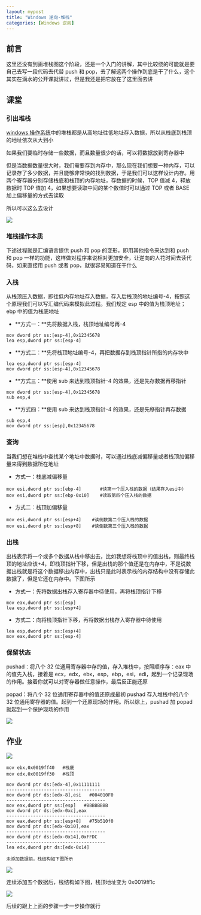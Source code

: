 ```yaml
---
layout: mypost
title: "Windows 逆向-堆栈"
categories: [Windows 逆向]
---
```


## 前言

这里还没有到画堆栈图这个阶段，还是一个入门的讲解，其中比较绕的可能就是要自己去写一段代码去代替 push 和 pop，去了解这两个操作到底是干了什么，这个其实在滴水的公开课就讲过，但是我还是把它放在了这里面去讲

## 课堂

### 引出堆栈

[windows 操作系统](https://so.csdn.net/so/search?q=windows%E6%93%8D%E4%BD%9C%E7%B3%BB%E7%BB%9F&spm=1001.2101.3001.7020)中的堆栈都是从高地址往低地址存入数据，所以从栈底到栈顶的地址依次从大到小

如果我们要临时存储一些数据，而且数量很少的话，可以将数据放到寄存器中

但是当数据数量很大时，我们需要存到内存中，那么现在我们想要一种内存，可以记录存了多少数据，并且能够非常快的找到数据，于是我们可以这样设计内存。用两个寄存器分别存储栈底和栈顶的内存地址，存数据的时候，TOP 值减 4，释放数据时 TOP 值加 4，如果想要读取中间的某个数值时可以通过 TOP 或者 BASE 加上偏移量的方式去读取

所以可以这么去设计

![](image-15-1024x437.png)

### 堆栈操作本质

下述过程就是汇编语言提供 push 和 pop 的变形，即用其他指令来达到和 push 和 pop 一样的功能，这样做对程序来说相对更加安全，让逆向的人花时间去读代码，如果直接用 push 或者 pop，就很容易知道在干什么

### 入栈

从栈顶压入数据，即往低内存地址存入数据，存入后栈顶的地址编号-4，按照这个原理我们可以写汇编代码来模拟此过程。我们规定 esp 中的值为栈顶地址；ebp 中的值为栈底地址

- **方式一：**先将数据入栈，栈顶地址编号再-4

```
mov dword ptr ss:[esp-4],0x12345678
lea esp,dword ptr ss:[esp-4]
```

- **方式二：**先将栈顶地址编号-4，再把数据存到栈顶指针所指的内存块中

```
lea esp,dword ptr ss:[esp-4]
mov dword ptr ss:[esp-4],0x12345678
```

- **方式三：**使用 sub 来达到栈顶指针-4 的效果，还是先存数据再移指针

```
mov dword ptr ss:[esp-4],0x12345678
sub esp,4
```

- **方式四：**使用 sub 来达到栈顶指针-4 的效果，还是先移指针再存数据

```
sub esp,4
mov dword ptr ss:[esp],0x12345678
```

### 查询

当我们想在堆栈中查找某个地址中数据时，可以通过栈底减偏移量或者栈顶加偏移量来得到数据所在地址

- 方式一：栈底减偏移量

```
mov esi,dword ptr ss:[ebp-4]       #读第一个压入栈的数据（结果存入esi中）
mov esi,dword ptr ss:[ebp-0x10]    #读取第四个压入栈的数据
```

- 方式二：栈顶加偏移量

```
mov esi,dword ptr ss:[esp+4]    #读倒数第二个压入栈的数据
mov esi,dword ptr ss:[esp+8]    #读倒数第三个压入栈的数据
```

### 出栈

出栈表示将一个或多个数据从栈中移出去，比如我想将栈顶中的值出栈，则最终栈顶的地址应该+4，即栈顶指针下移，但是出栈的那个值还是在内存中，不是说数据出栈就是将这个数据移出内存中，出栈只是此时表示栈的内存结构中没有存储此数据了，但是它还在内存中。下图所示

- 方式一：先将数据出栈存入寄存器中待使用，再将栈顶指针下移

```
mov eax,dword ptr ss:[esp]
lea esp,dword ptr ss:[esp+4]
```

- 方式二：向将栈顶指针下移，再将数据出栈存入寄存器中待使用

```
lea esp,dword ptr ss:[esp+4]
mov eax,dword ptr ss:[esp-4]
```

### 保留状态

pushad：将八个 32 位通用寄存器中存的值，存入堆栈中，按照顺序存：eax 中的值先入栈，接着是 ecx，edx，ebx，esp，ebp，esi，edi，起到一个记录现场的作用。接着你就可以对寄存器做任意操作，最后反正能还原

popad：将八个 32 位通用寄存器中的值还原成最初 pushad 存入堆栈中的八个 32 位通用寄存器的值。起到一个还原现场的作用。所以综上，pushad 加 popad 就起到一个保护现场的作用

![](image-16-1024x118.png)

## 作业

![](image-17.png)

```
mov ebx,0x0019ff40   #栈底
mov edx,0x0019ff30   #栈顶

mov dword ptr ds:[edx-4],0x11111111
-------------------------------------
mov dword ptr ds:[edx-8],esi   #004010F0
-------------------------------------
mov eax,dword ptr ss:[esp]   #BBBBBBBB
mov dword ptr ds:[edx-0xc],eax
-------------------------------------
mov eax,dword ptr ss:[esp+8]   #75b510f0
mov dword ptr ds:[edx-0x10],eax
-------------------------------------
mov dword ptr ds:[edx-0x14],0xFFDC
-------------------------------------
lea edx,dword ptr ds:[edx-0x14]

未添加数据前，栈结构如下图所示
```

![](image-18.png)

连续添加五个数据后，栈结构如下图，栈顶地址变为 0x0019ff1c

![](image-19.png)

后续的跟上上面的步骤一步一步操作就行